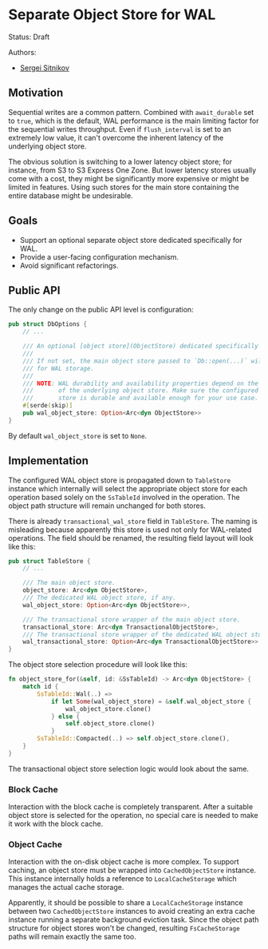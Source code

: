 # Separate Object Store for WAL

Status: Draft

Authors:

* [Sergei Sitnikov](https://github.com/taburet)

## Motivation

Sequential writes are a common pattern. Combined with `await_durable` set to
`true`, which is the default, WAL performance is the main limiting factor for
the sequential writes throughput. Even if `flush_interval` is set to an extremely
low value, it can't overcome the inherent latency of the underlying object store.

The obvious solution is switching to a lower latency object store; for instance,
from S3 to S3 Express One Zone. But lower latency stores usually come with a cost,
they might be significantly more expensive or might be limited in features. Using
such stores for the main store containing the entire database might be undesirable.

## Goals

- Support an optional separate object store dedicated specifically for WAL.
- Provide a user-facing configuration mechanism.
- Avoid significant refactorings.

## Public API

The only change on the public API level is configuration:

```rust
pub struct DbOptions {
    // ...

    /// An optional [object store](ObjectStore) dedicated specifically for WAL.
    ///
    /// If not set, the main object store passed to `Db::open(...)` will be used
    /// for WAL storage.
    ///
    /// NOTE: WAL durability and availability properties depend on the properties
    ///       of the underlying object store. Make sure the configured object
    ///       store is durable and available enough for your use case.
    #[serde(skip)]
    pub wal_object_store: Option<Arc<dyn ObjectStore>>
}
```

By default `wal_object_store` is set to `None`.

## Implementation

The configured WAL object store is propagated down to `TableStore` instance
which internally will select the appropriate object store for each operation
based solely on the `SsTableId` involved in the operation. The object path
structure will remain unchanged for both stores.

There is already `transactional_wal_store` field in `TableStore`. The naming
is misleading because apparently this store is used not only for WAL-related
operations. The field should be renamed, the resulting field layout will look
like this:

```rust
pub struct TableStore {
    // ...

    /// The main object store.
    object_store: Arc<dyn ObjectStore>,
    /// The dedicated WAL object store, if any.
    wal_object_store: Option<Arc<dyn ObjectStore>>,

    /// The transactional store wrapper of the main object store.
    transactional_store: Arc<dyn TransactionalObjectStore>,
    /// The transactional store wrapper of the dedicated WAL object store, if any.
    wal_transactional_store: Option<Arc<dyn TransactionalObjectStore>>
}
```

The object store selection procedure will look like this:

```rust
fn object_store_for(&self, id: &SsTableId) -> Arc<dyn ObjectStore> {
    match id {
        SsTableId::Wal(..) =>
            if let Some(wal_object_store) = &self.wal_object_store {
                wal_object_store.clone()
            } else {
                self.object_store.clone()
            }
        SsTableId::Compacted(..) => self.object_store.clone(),
    }
}
```

The transactional object store selection logic would look about the same.

### Block Cache

Interaction with the block cache is completely transparent. After a suitable
object store is selected for the operation, no special care is needed to make it
work with the block cache.

### Object Cache

Interaction with the on-disk object cache is more complex. To support caching,
an object store must be wrapped into `CachedObjectStore` instance. This instance
internally holds a reference to `LocalCacheStorage` which manages the actual
cache storage.

Apparently, it should be possible to share a `LocalCacheStorage` instance
between two `CachedObjectStore` instances to avoid creating an extra cache
instance running a separate background eviction task. Since the object path
structure for object stores won't be changed, resulting `FsCacheStorage` paths
will remain exactly the same too.